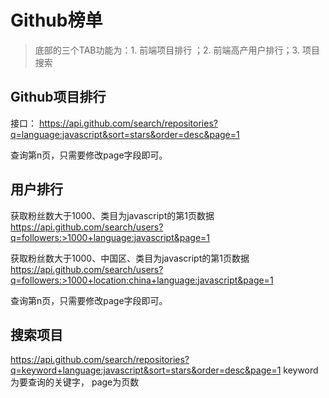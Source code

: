 # Github榜单

> 底部的三个TAB功能为：1. 前端项目排行 ；2. 前端高产用户排行；3. 项目搜索

## Github项目排行
接口： https://api.github.com/search/repositories?q=language:javascript&sort=stars&order=desc&page=1

查询第n页，只需要修改page字段即可。

## 用户排行
获取粉丝数大于1000、类目为javascript的第1页数据 https://api.github.com/search/users?q=followers:>1000+language:javascript&page=1

获取粉丝数大于1000、中国区、类目为javascript的第1页数据
https://api.github.com/search/users?q=followers:>1000+location:china+language:javascript&page=1

查询第n页，只需要修改page字段即可。

## 搜索项目
https://api.github.com/search/repositories?q=keyword+language:javascript&sort=stars&order=desc&page=1
keyword为要查询的关键字， page为页数